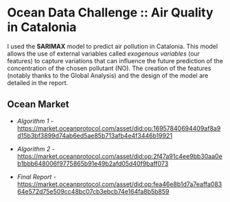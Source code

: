 # Ocean Data Challenge :: Air Quality in Catalonia

I used the **SARIMAX** model to predict air pollution in Catalonia.  This model allows the use of external variables called *exogenous variables* (our features) to capture variations that can influence the future prediction of the concentration of the chosen pollutant (NO). The creation of the features (notably thanks to the Global Analysis) and the design of the model are detailed in the report.

## Ocean Market
- *Algorithm 1* - https://market.oceanprotocol.com/asset/did:op:16957840694409af8a9d15b3bf3899d74ab6ed5ae85b713afb4e4f3446b19921

- *Algorithm 2* - https://market.oceanprotocol.com/asset/did:op:2f47a91c4ee9bb30aa0eb1bbb648006f9775865b91e49b2afd05d40f9baff073

 - *Final Report* - https://market.oceanprotocol.com/asset/did:op:fea46e8b1d7a7eaffa08364e572d75e509cc48bc07cb3ebcb74e164fa8b5b859
